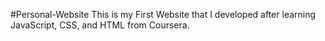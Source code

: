 #Personal-Website
This is my First Website that I developed after learning JavaScript, CSS, and HTML from Coursera.
